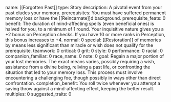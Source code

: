 name: [[Forgotten Past]]
type: Story
description: A pivotal event from your past eludes your memory.
prerequisites: You must have suffered permanent memory loss or have the [[Reincarnate]]d background.
prerequisite_feats: 0
benefit: The duration of mind-affecting spells (even beneficial ones) is halved for you, to a minimum of 1 round. Your inquisitive nature gives you a +2 bonus on Perception checks. If you have 10 or more ranks in Perception, this bonus increases to +4.
normal: 0
special: [[Restoration]] of memories by means less significant than miracle or wish does not qualify for the prerequisite.
teamwork: 0
critical: 0
grit: 0
style: 0
performance: 0
racial: 0
companion_familiar: 0
race_name: 0
note: 0
goal: Regain a major portion of your lost memories. The exact means varies, possibly requiring a wish, assistance from a divine being, reliving a past life, or confronting the situation that led to your memory loss. This process must involve encountering a challenging foe, though possibly in ways other than direct confrontation.
completion_benefit: You roll twice whenever you attempt a saving throw against a mind-affecting effect, keeping the better result.
multiples: 0
suggested_traits: 0
